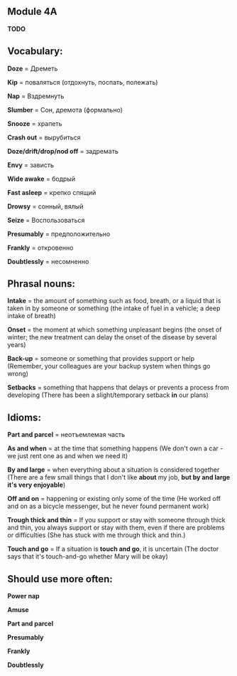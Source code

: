 
Module 4A
---

**TODO**

Vocabulary:
---

**Doze** = Дреметь

**Kip** = поваляться (отдохнуть, поспать, полежать)

**Nap** = Вздремнуть

**Slumber** = Сон, дремота (формально)

**Snooze** = храпеть

**Crash out** = вырубиться

**Doze/drift/drop/nod off** = задремать

**Envy** = зависть

**Wide awake** = бодрый

**Fast asleep** = крепко спящий

**Drowsy** = сонный, вялый

**Seize** = Воспользоваться

**Presumably** = предположительно

**Frankly** = откровенно

**Doubtlessly** = несомненно

Phrasal nouns:
---

**Intake** = the amount of something such as food, breath, or a liquid that is taken in by someone or something (the intake of fuel in a vehicle; a deep intake of breath)

**Onset** = the moment at which something unpleasant begins (the onset of winter; the new treatment can delay the onset of the disease by several years)

**Back-up** = someone or something that provides support or help (Remember, your colleagues are your backup system when things go wrong)

**Setbacks** = something that happens that delays or prevents a process from developing (There has been a slight/temporary setback **in** our plans)

Idioms:
---

**Part and parcel** = неотъемлемая часть

**As and when** = at the time that something happens (We don't own a car - we just rent one as and when we need it)

**By and large** = when everything about a situation is considered together (There are a few small things that I don't like **about** my job, **but by and large it's very enjoyable**)

**Off and on** = happening or existing only some of the time (He worked off and on as a bicycle messenger, but he never found permanent work)

**Trough thick and thin** = If you support or stay with someone through thick and thin, you always support or stay with them, even if there are problems or difficulties (She has stuck with me through thick and thin.)

**Touch and go** = If a situation is **touch and go**, it is uncertain (The doctor says that it's touch-and-go whether Mary will be okay)

Should use more often:
---

**Power nap**

**Amuse**

**Part and parcel**

**Presumably**

**Frankly**

**Doubtlessly**
